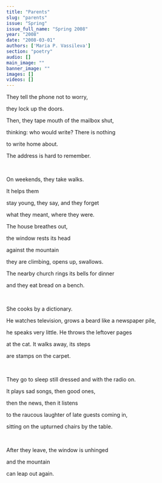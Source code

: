 ```yaml
---
title: "Parents"
slug: "parents"
issue: "Spring"
issue_full_name: "Spring 2008"
year: "2008"
date: "2008-03-01"
authors: ['Maria P. Vassileva']
section: "poetry"
audio: []
main_image: ""
banner_image: ""
images: []
videos: []
---
```

They tell the phone not to worry,

 they lock up the doors.

 Then, they tape mouth of the mailbox shut,

 thinking: who would write? There is nothing

 to write home about.

 The address is hard to remember.

  

 On weekends, they take walks.

 It helps them

 stay young, they say, and they forget

 what they meant, where they were.

 The house breathes out,

 the window rests its head 

 against the mountain

 they are climbing, opens up, swallows.  

 The nearby church rings its bells for dinner 

 and they eat bread on a bench.  

  

 She cooks by a dictionary.

 He watches television, grows a beard like a newspaper pile,

 he speaks very little. He throws the leftover pages

 at the cat. It walks away, its steps

 are stamps on the carpet.

  

 They go to sleep still dressed and with the radio on.

 It plays sad songs, then good ones,

 then the news, then it listens

 to the raucous laughter of late guests coming in,

 sitting on the upturned chairs by the table.

  

 After they leave, the window is unhinged 

 and the mountain

 can leap out again.

